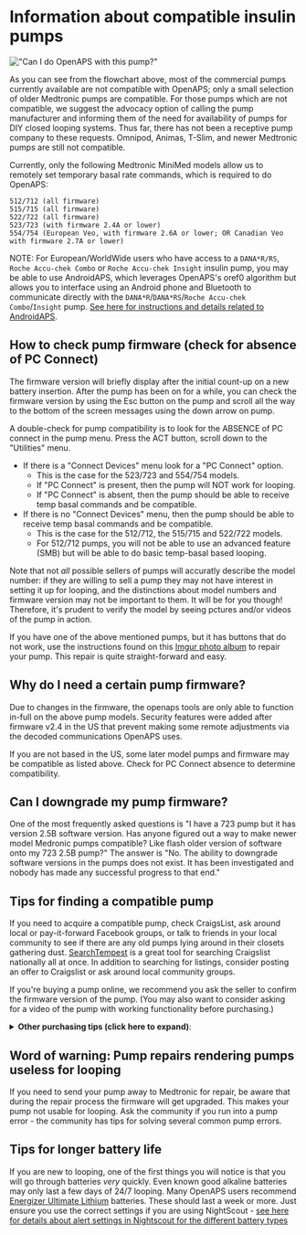 # Information about compatible insulin pumps

!["Can I do OpenAPS with this pump?"](../Images/Can_I_close_the_loop_with_this_pump_May_18_2018.png)

As you can see from the flowchart above, most of the commercial pumps currently available are not compatible with OpenAPS; only a small selection of older Medtronic pumps are compatible.  For those pumps which are not compatible, we suggest the advocacy option of calling the pump manufacturer and informing them of the need for availability of pumps for DIY closed looping systems.  Thus far, there has not been a receptive pump company to these requests.  Omnipod, Animas, T-Slim, and newer Medtronic pumps are still not compatible.

Currently, only the following Medtronic MiniMed models allow us to remotely set temporary basal rate commands, which is required to do OpenAPS:

    512/712 (all firmware)
    515/715 (all firmware)
    522/722 (all firmware)
    523/723 (with firmware 2.4A or lower)
    554/754 (European Veo, with firmware 2.6A or lower; OR Canadian Veo with firmware 2.7A or lower)

NOTE: For European/WorldWide users who have access to a `DANA*R/RS`, `Roche Accu-chek Combo` or `Roche Accu-chek Insight` insulin pump, you may be able to use AndroidAPS, which leverages OpenAPS's oref0 algorithm but allows you to interface using an Android phone and Bluetooth to communicate directly with the `DANA*R`/`DANA*RS`/`Roche Accu-chek Combo`/`Insight` pump. [See here for instructions and details related to AndroidAPS](http://wiki.AndroidAps.org).

## How to check pump firmware (check for absence of PC Connect)

The firmware version will briefly display after the initial count-up on a new battery insertion.  After the pump has been on for a while, you can check the firmware version by using the Esc button on the pump and scroll all the way to the bottom of the screen messages using the down arrow on pump. 

A double-check for pump compatibility is to look for the ABSENCE of PC connect in the pump menu.  Press the ACT button, scroll down to the "Utilities" menu.
* If there is a "Connect Devices" menu look for a "PC Connect" option. 
  * This is the case for the 523/723 and 554/754 models.
  * If "PC Connect" is present, then the pump will NOT work for looping. 
  * If "PC Connect" is absent, then the pump should be able to receive temp basal commands and be compatible.
 * If there is no "Connect Devices" menu, then the pump should be able to receive temp basal commands and be compatible.
   * This is the case for the 512/712, the 515/715 and 522/722 models. 
   * For 512/712 pumps, you will not be able to use an advanced feature (SMB) but will be able to do basic temp-basal based looping.

Note that not _all_ possible sellers of pumps will accuratly describe the model number: if they are willing to sell a pump they may not have interest in setting it up for looping, and the distinctions about model numbers and firmware version may not be important to them. It will be for you though! Therefore, it's prudent to verify the model by seeing pctures and/or videos of the pump in action. 

If you have one of the above mentioned pumps, but it has buttons that do not work, use the instructions found on this [Imgur photo album](http://imgur.com/a/iOXAP) to repair your pump.  This repair is quite straight-forward and easy.

## Why do I need a certain pump firmware?

Due to changes in the firmware, the openaps tools are only able to function in-full on the above pump models. Security features were added after firmware v2.4 in the US that prevent making some remote adjustments via the decoded communications OpenAPS uses. 

If you are not based in the US, some later model pumps and firmware may be compatible as listed above. Check for PC Connect absence to determine compatibility.

## Can I downgrade my pump firmware?

One of the most frequently asked questions is "I have a 723 pump but it has version 2.5B software version.  Has anyone figured out a way to make newer model Medronic pumps compatible?  Like flash older version of software onto my 723 2.5B pump?"  The answer is "No.  The ability to downgrade software versions in the pumps does not exist.  It has been investigated and nobody has made any successful progress to that end."

## Tips for finding a compatible pump

If you need to acquire a compatible pump, check CraigsList, ask around local or pay-it-forward Facebook groups, or talk to friends in your local community to see if there are any old pumps lying around in their closets gathering dust. [SearchTempest](http://www.searchtempest.com) is a great tool for searching Craigslist nationally all at once. In addition to searching for listings, consider posting an offer to Craigslist or ask around local community groups.

If you're buying a pump online, we recommend you ask the seller to confirm the firmware version of the pump. (You may also want to consider asking for a video of the pump with working functionality before purchasing.)

<details>
    <summary> <b>Other purchasing tips (click here to expand)</b>:</summary>
<br>

* Use Paypal and purchase using the "Goods and Services" payment option. This costs nothing for the buyer, but the seller will lose 2.95% of the sale to Paypal fees. Paypal offers some protection for both buyer and seller in the event of fraud.

* Ask for photos of the pump. Check to make sure the serial number of the pump on the backside matches the serial number of the pump showing in the display menu. Ask for a short video of the pump, or at least a photo of the pump turned on, so that you can see the pump's firmware and model number. Cracks and some wear on these pumps is expected...these pumps are not usually free of any marks. Many people are successfully looping on pumps that have cracks and rub marks...but you may want to ask if you are concerned about any you see.

* Ask for shipping that includes a tracking number. USPS Priority Mail's smallest box is a great option. It's only $7.15 and includes tracking. Ask the seller to add a small bit of packing protection such as bubble wrap around the pump to keep it safe during shipping. Make sure you get a tracking number within a reasonable period of time after you have paid.

Red flags that may indicate a scam:

* Asking for payment through "friends and family" on Paypal, especially if you don't know the person or have any solid references for them. Paying in that way offers you no buyer protection. It's just like giving the seller cash, so you had better trust the seller.

* Offering an "almost new" pump is a big red flag. These pumps should be at least 5 years old by now. Do you really think a 5 year old pump should be unused and sitting in shrink wrap at this point? Seems highly suspicious.

* Not able to provide new pictures of the pump when requested. Sure they posted some pictures with the ad, but what if they just downloaded them from other people's ads? The seller should be able to furnish a couple "new" photos are your request. A good one to ask for is the battery and reservoir tops so you can see the condition of those.

</details>

## Word of warning: Pump repairs rendering pumps useless for looping

If you need to send your pump away to Medtronic for repair, be aware that during the repair process the firmware will get upgraded. This makes your pump not usable for looping. Ask the community if you run into a pump error - the community has tips for solving several common pump errors.

## Tips for longer battery life

If you are new to looping, one of the first things you will notice is that you will go through batteries _very_ quickly. Even known good alkaline batteries may only last a few days of 24/7 looping. Many OpenAPS users recommend [Energizer Ultimate Lithium](https://www.amazon.com/Energizer-Ultimate-Lithium-Batteries-Count/dp/B06ZYWKBRB/) batteries. These should last a week or more. Just ensure you use the correct settings if you are using NightScout - [see here for details about alert settings in Nightscout for the different battery types](https://openaps.readthedocs.io/en/latest/docs/While%20You%20Wait%20For%20Gear/nightscout-setup.html#battery-monitoring)
